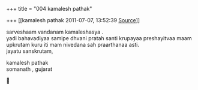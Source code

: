 +++
title = "004 kamalesh pathak"

+++
[[kamalesh pathak	2011-07-07, 13:52:39 [Source](https://groups.google.com/g/samskrita/c/vHk63T7STPo)]]



sarveshaam vandanam kamaleshasya .  
yadi bahavadiyaa samipe dhvani pratah santi krupayaa preshayitvaa maam upkrutam kuru iti mam nivedana sah praarthanaa asti.  
jayatu sanskrutam,  
  
kamalesh pathak  
somanath , gujarat  



